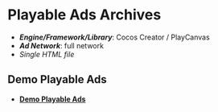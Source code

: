 # Playable Ads Archives

- **_Engine/Framework/Library_**: Cocos Creator / PlayCanvas
- **_Ad Network_**: full network
- _Single HTML file_

## Demo Playable Ads

- [**Demo Playable Ads**](https://kidcry0x.github.io/playable-ads-archives/)

